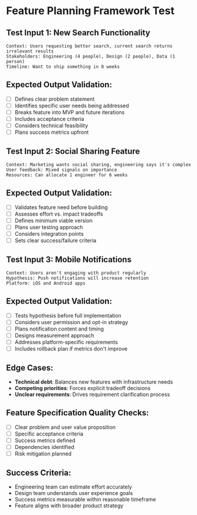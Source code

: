 # Feature Planning Framework Test

## Test Input 1: New Search Functionality
```
Context: Users requesting better search, current search returns irrelevant results
Stakeholders: Engineering (4 people), Design (2 people), Data (1 person)
Timeline: Want to ship something in 8 weeks
```

## Expected Output Validation:
- [ ] Defines clear problem statement
- [ ] Identifies specific user needs being addressed
- [ ] Breaks feature into MVP and future iterations
- [ ] Includes acceptance criteria
- [ ] Considers technical feasibility
- [ ] Plans success metrics upfront

## Test Input 2: Social Sharing Feature
```
Context: Marketing wants social sharing, engineering says it's complex
User feedback: Mixed signals on importance
Resources: Can allocate 1 engineer for 6 weeks
```

## Expected Output Validation:
- [ ] Validates feature need before building
- [ ] Assesses effort vs. impact tradeoffs
- [ ] Defines minimum viable version
- [ ] Plans user testing approach
- [ ] Considers integration points
- [ ] Sets clear success/failure criteria

## Test Input 3: Mobile Notifications
```
Context: Users aren't engaging with product regularly
Hypothesis: Push notifications will increase retention
Platform: iOS and Android apps
```

## Expected Output Validation:
- [ ] Tests hypothesis before full implementation
- [ ] Considers user permission and opt-in strategy
- [ ] Plans notification content and timing
- [ ] Designs measurement approach
- [ ] Addresses platform-specific requirements
- [ ] Includes rollback plan if metrics don't improve

## Edge Cases:
- **Technical debt**: Balances new features with infrastructure needs
- **Competing priorities**: Forces explicit tradeoff decisions
- **Unclear requirements**: Drives requirement clarification process

## Feature Specification Quality Checks:
- [ ] Clear problem and user value proposition
- [ ] Specific acceptance criteria
- [ ] Success metrics defined
- [ ] Dependencies identified
- [ ] Risk mitigation planned

## Success Criteria:
- Engineering team can estimate effort accurately
- Design team understands user experience goals
- Success metrics measurable within reasonable timeframe
- Feature aligns with broader product strategy
